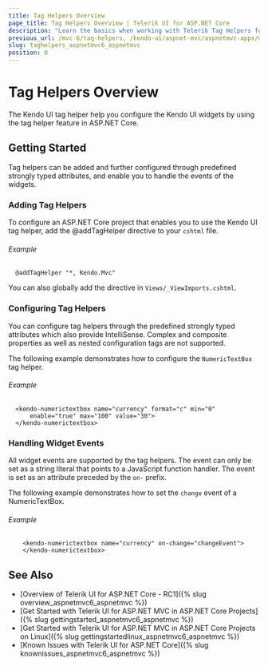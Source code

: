 ```yaml
---
title: Tag Helpers Overview
page_title: Tag Helpers Overview | Telerik UI for ASP.NET Core
description: "Learn the basics when working with Telerik Tag Helpers for ASP.NET Core (aka MVC 6 or ASP.NET Core MVC)."
previous_url: /mvc-6/tag-helpers, /kendo-ui/aspnet-mvc/aspnetmvc-apps/mvc-6/tag-helpers, /tag-helpers, /aspnet-core/helpers/tag-helpers
slug: taghelpers_aspnetmvc6_aspnetmvc
position: 0
---
```


# Tag Helpers Overview

The Kendo UI tag helper help you configure the Kendo UI widgets by using the tag helper feature in ASP.NET Core.

## Getting Started

Tag helpers can be added and further configured through predefined strongly typed attributes, and enable you to handle the events of the widgets.

### Adding Tag Helpers

To configure an ASP.NET Core project that enables you to use the Kendo UI tag helper, add the @addTagHelper directive to your `cshtml` file.

###### Example

      @addTagHelper "*, Kendo.Mvc"

<!--*-->
You can also globally add the directive in `Views/_ViewImports.cshtml`.

### Configuring Tag Helpers

You can configure tag helpers through the predefined strongly typed attributes which also provide IntelliSense. Complex and composite properties as well as nested configuration tags are not supported.

The following example demonstrates how to configure the `NumericTextBox` tag helper.

###### Example

      <kendo-numerictextbox name="currency" format="c" min="0"
          enable="true" max="100" value="30">
      </kendo-numerictextbox>

### Handling Widget Events

All widget events are supported by the tag helpers. The event can only be set as a string literal that points to a JavaScript function handler. The event is set as an attribute preceded by the `on-` prefix.

The following example demonstrates how to set the `change` event of a NumericTextBox.

###### Example

        <kendo-numerictextbox name="currency" on-change="changeEvent">
        </kendo-numerictextbox>

## See Also

* [Overview of Telerik UI for ASP.NET Core - RC1]({% slug overview_aspnetmvc6_aspnetmvc %})
* [Get Started with Telerik UI for ASP.NET MVC in ASP.NET Core Projects]({% slug gettingstarted_aspnetmvc6_aspnetmvc %})
* [Get Started with Telerik UI for ASP.NET MVC in ASP.NET Core Projects on Linux]({% slug gettingstartedlinux_aspnetmvc6_aspnetmvc %})
* [Known Issues with Telerik UI for ASP.NET Core]({% slug knownissues_aspnetmvc6_aspnetmvc %})
